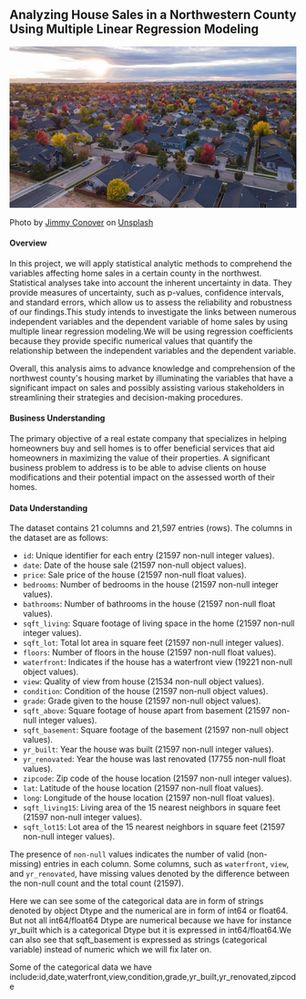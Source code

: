 ## Analyzing House Sales in a Northwestern County Using Multiple Linear Regression Modeling

![](Data/img1.jpg)

Photo by <a href="https://unsplash.com/@jimmy_conover?utm_source=unsplash&utm_medium=referral&utm_content=creditCopyText">Jimmy Conover</a> on <a href="https://unsplash.com/s/photos/neighborhood?utm_source=unsplash&utm_medium=referral&utm_content=creditCopyText">Unsplash</a>

#### Overview

In this project, we will apply statistical analytic methods to comprehend the variables affecting home sales in a certain county in the northwest.  Statistical analyses take into account the inherent uncertainty in data. They provide measures of uncertainty, such as p-values, confidence intervals, and standard errors, which allow us to assess the reliability and robustness of our findings.This study intends to investigate the links between numerous independent variables and the dependent variable of home sales by using multiple linear regression modeling.We will be using regression coefficients because they provide specific numerical values that quantify the relationship between the independent variables and the dependent variable.

Overall, this analysis aims to advance knowledge and comprehension of the northwest county's housing market by illuminating the variables that have a significant impact on sales and possibly assisting various stakeholders in streamlining their strategies and decision-making procedures.

#### Business Understanding

The primary objective of a real estate company that specializes in helping homeowners buy and sell homes is to offer beneficial services that aid homeowners in maximizing the value of their properties. A significant business problem to address is to be able to advise clients on house modifications and their potential impact on the assessed worth of their homes.

#### Data Understanding

 The dataset contains 21 columns and 21,597 entries (rows).
 The columns in the dataset are as follows:
  - `id`: Unique identifier for each entry (21597 non-null integer values).
  - `date`: Date of the house sale (21597 non-null object values).
  - `price`: Sale price of the house (21597 non-null float values).
  - `bedrooms`: Number of bedrooms in the house (21597 non-null integer values).
  - `bathrooms`: Number of bathrooms in the house (21597 non-null float values).
  - `sqft_living`: Square footage of living space in the home (21597 non-null integer values).
  - `sqft_lot`: Total lot area in square feet (21597 non-null integer values).
  - `floors`: Number of floors in the house (21597 non-null float values).
  - `waterfront`: Indicates if the house has a waterfront view (19221 non-null object values).
  - `view`: Quality of view from house (21534 non-null object values).
  - `condition`: Condition of the house (21597 non-null object values).
  - `grade`: Grade given to the house (21597 non-null object values).
  - `sqft_above`: Square footage of house apart from basement (21597 non-null integer values).
  - `sqft_basement`: Square footage of the basement (21597 non-null object values).
  - `yr_built`: Year the house was built (21597 non-null integer values).
  - `yr_renovated`: Year the house was last renovated (17755 non-null float values).
  - `zipcode`: Zip code of the house location (21597 non-null integer values).
  - `lat`: Latitude of the house location (21597 non-null float values).
  - `long`: Longitude of the house location (21597 non-null float values).
  - `sqft_living15`: Living area of the 15 nearest neighbors in square feet (21597 non-null integer values).
  - `sqft_lot15`: Lot area of the 15 nearest neighbors in square feet (21597 non-null integer values).

 The presence of `non-null` values indicates the number of valid (non-missing) entries in each column. Some columns, such as `waterfront`, `view`, and `yr_renovated`, have missing values denoted by the difference between the non-null count and the total count (21597).

 Here we can see some of the categorical data are in form of strings denoted by object Dtype and the numerical are in form of int64 or float64. But not all int64/float64 Dtype are numerical because we have for instance yr_built which is a categorical Dtype but it is expressed in int64/float64.We can also see that sqft_basement is expressed as strings (categorical variable) instead of numeric which we will fix later on.

 Some of the categorical data we have include:id,date,waterfront,view,condition,grade,yr_built,yr_renovated,zipcode
